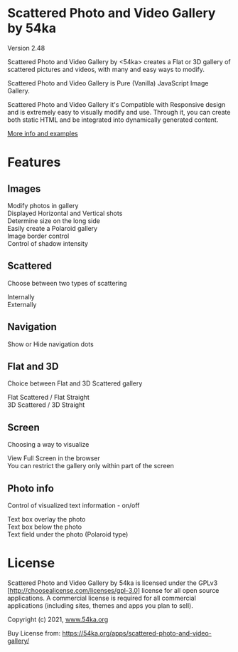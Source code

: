 # Scattered Photo and Video Gallery by 54ka

Version 2.48

Scattered Photo and Video Gallery by <54ka> creates a Flat or 3D gallery of scattered pictures and videos, with many and easy ways to modify.

Scattered Photo and Video Gallery is Pure (Vanilla) JavaScript Image Gallery.

Scattered Photo and Video Gallery it's Compatible with Responsive design and is extremely easy to visually modify and use. Through it, you can create both static HTML and be integrated into dynamically generated content.

[More info and examples](https://www.54ka.org/apps/scattered-photo-and-video-gallery)


# Features

Images
-----------
Modify photos in gallery  
Displayed Horizontal and Vertical shots  
Determine size on the long side  
Easily create a Polaroid gallery  
Image border control  
Control of shadow intensity  

Scattered
-----------
Choose between two types of scattering

Internally  
Externally  

Navigation
-----------
Show or Hide navigation dots

Flat and 3D
-----------
Choice between Flat and 3D Scattered gallery

Flat Scattered / Flat Straight  
3D Scattered / 3D Straight

Screen
-----------
Choosing a way to visualize

View Full Screen in the browser  
You can restrict the gallery only within part of the screen

Photo info
-----------
Control of visualized text information - on/off  

Text box overlay the photo  
Text box below the photo  
Text field under the photo (Polaroid type)  



# License

Scattered Photo and Video Gallery by 54ka is licensed under the GPLv3 [http://choosealicense.com/licenses/gpl-3.0] license for all open source applications. A commercial license is required for all commercial applications (including sites, themes and apps you plan to sell). 

Copyright (c) 2021, www.54ka.org

Buy License from:
https://54ka.org/apps/scattered-photo-and-video-gallery/